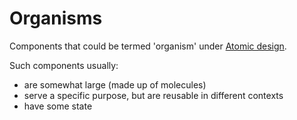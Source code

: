 # Organisms

Components that could be termed 'organism' under [Atomic design](https://atomicdesign.bradfrost.com/chapter-2/).

Such components usually:
- are somewhat large (made up of molecules)
- serve a specific purpose, but are reusable in different contexts
- have some state
